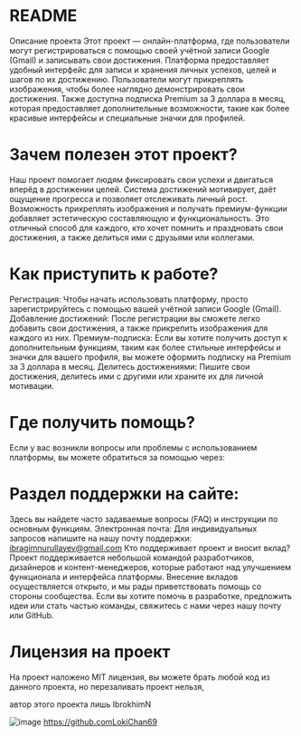 # README
Описание проекта
Этот проект — онлайн-платформа, где пользователи могут регистрироваться с помощью своей учётной записи Google (Gmail) и записывать свои достижения. Платформа предоставляет удобный интерфейс для записи и хранения личных успехов, целей и шагов по их достижению. Пользователи могут прикреплять изображения, чтобы более наглядно демонстрировать свои достижения. Также доступна подписка Premium за 3 доллара в месяц, которая предоставляет дополнительные возможности, такие как более красивые интерфейсы и специальные значки для профилей.

# Зачем полезен этот проект?
Наш проект помогает людям фиксировать свои успехи и двигаться вперёд в достижении целей. Система достижений мотивирует, даёт ощущение прогресса и позволяет отслеживать личный рост. Возможность прикреплять изображения и получать премиум-функции добавляет эстетическую составляющую и функциональность. Это отличный способ для каждого, кто хочет помнить и праздновать свои достижения, а также делиться ими с друзьями или коллегами.

# Как приступить к работе?
Регистрация: Чтобы начать использовать платформу, просто зарегистрируйтесь с помощью вашей учётной записи Google (Gmail).
Добавление достижений: После регистрации вы сможете легко добавить свои достижения, а также прикрепить изображения для каждого из них.
Премиум-подписка: Если вы хотите получить доступ к дополнительным функциям, таким как более стильные интерфейсы и значки для вашего профиля, вы можете оформить подписку на Premium за 3 доллара в месяц.
Делитесь достижениями: Пишите свои достижения, делитесь ими с другими или храните их для личной мотивации.

# Где получить помощь?
Если у вас возникли вопросы или проблемы с использованием платформы, вы можете обратиться за помощью через:

# Раздел поддержки на сайте: 
Здесь вы найдете часто задаваемые вопросы (FAQ) и инструкции по основным функциям.
Электронная почта: Для индивидуальных запросов напишите на нашу почту поддержки: ibragimnurullayev@gmail.com
Кто поддерживает проект и вносит вклад?
Проект поддерживается небольшой командой разработчиков, дизайнеров и контент-менеджеров, которые работают над улучшением функционала и интерфейса платформы. Внесение вкладов осуществляется открыто, и мы рады приветствовать помощь со стороны сообщества. Если вы хотите помочь в разработке, предложить идеи или стать частью команды, свяжитесь с нами через нашу почту или GitHub.

# Лицензия на проект
На проект наложено MIT лицензия, вы можете брать любой код из данного проекта, но перезаливать проект нельзя,

автор этого проекта лишь IbrokhimN

![image](https://github.com/user-attachments/assets/e85a98a6-fd76-4d04-9a65-7a7973b8a829)
[](https://github.com/LokiChan69)https://github.comLokiChan69

